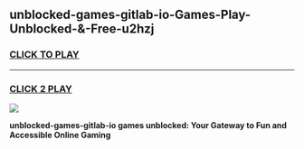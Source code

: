 
## unblocked-games-gitlab-io-Games-Play-Unblocked-&-Free-u2hzj
<h3>
<a href="https://premium76.site?title=unblocked-games-gitlab-io&ref=24A">CLICK TO PLAY</a></h3>
<hr>

<h3>
<a href="https://premium76.site?title=unblocked-games-gitlab-io&ref=24A">CLICK 2 PLAY</a>
  
</h3>

<a href="https://premium76.site?title=unblocked-games-gitlab-io&ref=24A"><img src="https://clearcache.store/games.png"></a>


**unblocked-games-gitlab-io games unblocked: Your Gateway to Fun and Accessible Online Gaming**
